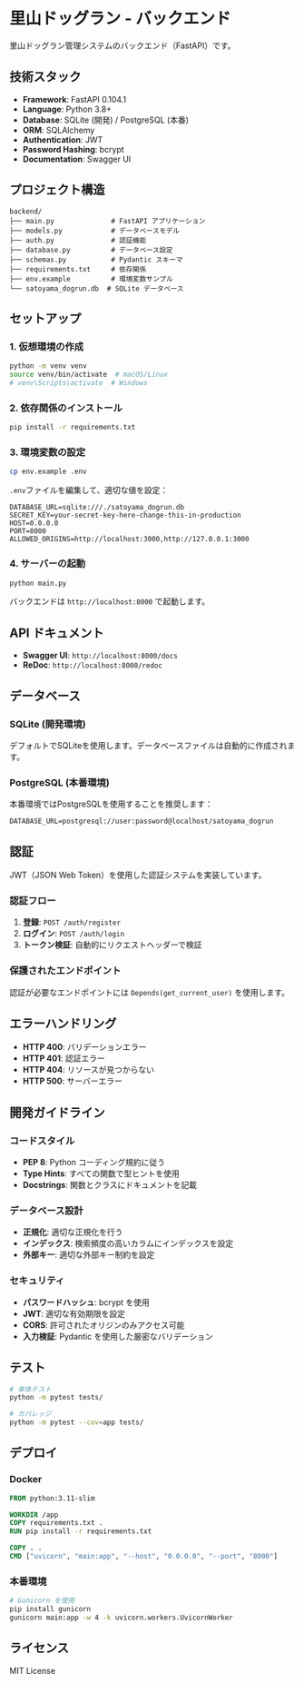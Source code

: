 # 里山ドッグラン - バックエンド

里山ドッグラン管理システムのバックエンド（FastAPI）です。

## 技術スタック

- **Framework**: FastAPI 0.104.1
- **Language**: Python 3.8+
- **Database**: SQLite (開発) / PostgreSQL (本番)
- **ORM**: SQLAlchemy
- **Authentication**: JWT
- **Password Hashing**: bcrypt
- **Documentation**: Swagger UI

## プロジェクト構造

```
backend/
├── main.py              # FastAPI アプリケーション
├── models.py            # データベースモデル
├── auth.py              # 認証機能
├── database.py          # データベース設定
├── schemas.py           # Pydantic スキーマ
├── requirements.txt     # 依存関係
├── env.example          # 環境変数サンプル
└── satoyama_dogrun.db  # SQLite データベース
```

## セットアップ

### 1. 仮想環境の作成

```bash
python -m venv venv
source venv/bin/activate  # macOS/Linux
# venv\Scripts\activate  # Windows
```

### 2. 依存関係のインストール

```bash
pip install -r requirements.txt
```

### 3. 環境変数の設定

```bash
cp env.example .env
```

`.env`ファイルを編集して、適切な値を設定：

```env
DATABASE_URL=sqlite:///./satoyama_dogrun.db
SECRET_KEY=your-secret-key-here-change-this-in-production
HOST=0.0.0.0
PORT=8000
ALLOWED_ORIGINS=http://localhost:3000,http://127.0.0.1:3000
```

### 4. サーバーの起動

```bash
python main.py
```

バックエンドは `http://localhost:8000` で起動します。

## API ドキュメント

- **Swagger UI**: `http://localhost:8000/docs`
- **ReDoc**: `http://localhost:8000/redoc`

## データベース

### SQLite (開発環境)

デフォルトでSQLiteを使用します。データベースファイルは自動的に作成されます。

### PostgreSQL (本番環境)

本番環境ではPostgreSQLを使用することを推奨します：

```env
DATABASE_URL=postgresql://user:password@localhost/satoyama_dogrun
```

## 認証

JWT（JSON Web Token）を使用した認証システムを実装しています。

### 認証フロー

1. **登録**: `POST /auth/register`
2. **ログイン**: `POST /auth/login`
3. **トークン検証**: 自動的にリクエストヘッダーで検証

### 保護されたエンドポイント

認証が必要なエンドポイントには `Depends(get_current_user)` を使用します。

## エラーハンドリング

- **HTTP 400**: バリデーションエラー
- **HTTP 401**: 認証エラー
- **HTTP 404**: リソースが見つからない
- **HTTP 500**: サーバーエラー

## 開発ガイドライン

### コードスタイル

- **PEP 8**: Python コーディング規約に従う
- **Type Hints**: すべての関数で型ヒントを使用
- **Docstrings**: 関数とクラスにドキュメントを記載

### データベース設計

- **正規化**: 適切な正規化を行う
- **インデックス**: 検索頻度の高いカラムにインデックスを設定
- **外部キー**: 適切な外部キー制約を設定

### セキュリティ

- **パスワードハッシュ**: bcrypt を使用
- **JWT**: 適切な有効期限を設定
- **CORS**: 許可されたオリジンのみアクセス可能
- **入力検証**: Pydantic を使用した厳密なバリデーション

## テスト

```bash
# 単体テスト
python -m pytest tests/

# カバレッジ
python -m pytest --cov=app tests/
```

## デプロイ

### Docker

```dockerfile
FROM python:3.11-slim

WORKDIR /app
COPY requirements.txt .
RUN pip install -r requirements.txt

COPY . .
CMD ["uvicorn", "main:app", "--host", "0.0.0.0", "--port", "8000"]
```

### 本番環境

```bash
# Gunicorn を使用
pip install gunicorn
gunicorn main:app -w 4 -k uvicorn.workers.UvicornWorker
```

## ライセンス

MIT License 